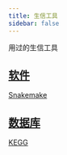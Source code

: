 ```yaml
---
title: 生信工具
sidebar: false
---
```


用过的生信工具

## [软件](/Skills/bioinfo_tools/softwares)
[Snakemake](/Skills/bioinfo_tools/softwares/snakemake)


## [数据库](/Skills/bioinfo_tools/databases)
[KEGG](/Skills/bioinfo_tools/databases/KEGG)